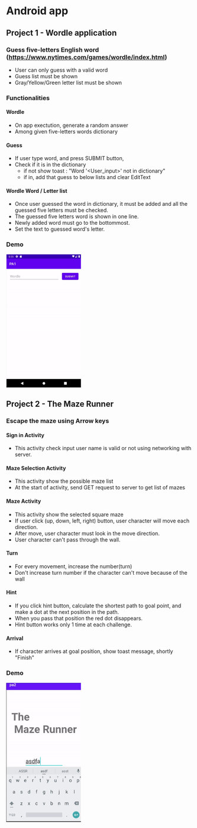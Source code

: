 # Android app

## Project 1 - Wordle application

### Guess five-letters English word (https://www.nytimes.com/games/wordle/index.html)
- User can only guess with a valid word
- Guess list must be shown
- Gray/Yellow/Green letter list must be shown

### Functionalities
#### Wordle
- On app exectution, generate a random answer
- Among given five-letters words dictionary

#### Guess
- If user type word, and press SUBMIT button, 
- Check if it is in the dictionary 
  - if not show toast : "Word '<User_input>' not in dictionary"
  - if in, add that guess to below lists and clear EditText
    
#### Wordle Word / Letter list
- Once user guessed the word in dictionary, it must be added and all the guessed five letters must be checked.
- The guessed five letters word is shown in one line.
- Newly added word must go to the bottommost.
- Set the text to guessed word's letter.

### Demo
<img src="./img/pa1.gif" width="40%" height="40%"/>

## Project 2 - The Maze Runner

### Escape the maze using Arrow keys

#### Sign in Activity
- This activity check input user name is valid or not using networking with server.

#### Maze Selection Activity
- This activity show the possible maze list
- At the start of activity, send GET request to server to get list of mazes

#### Maze Activity
- This activity show the selected square maze
- If user click (up, down, left, right) button, user character will move each direction.
- After move, user character must look in the move direction.
- User character can't pass through the wall.

#### Turn
- For every movement, increase the number(turn)
- Don't increase turn number if the character can't move because of the wall

#### Hint
- If you click hint button, calculate the shortest path to goal point, and make a dot at the next position in the path.
- When you pass that position the red dot disappears.
- Hint button works only 1 time at each challenge.

#### Arrival
- If character arrives at goal position, show toast message, shortly "Finish"

### Demo
<img src="./img/pa2.gif" width="40%" height="40%"/>
